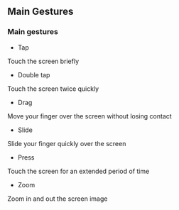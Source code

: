 ## Main Gestures

### Main gestures


* Tap

Touch the screen briefly


* Double tap

Touch the screen twice quickly


* Drag

Move your finger over the screen without losing contact


* Slide

Slide your finger quickly over the screen


* Press

Touch the screen for an extended period of time


* Zoom

Zoom in and out the screen image


